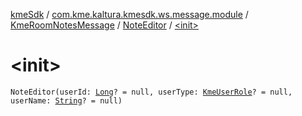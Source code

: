 [kmeSdk](../../../index.md) / [com.kme.kaltura.kmesdk.ws.message.module](../../index.md) / [KmeRoomNotesMessage](../index.md) / [NoteEditor](index.md) / [&lt;init&gt;](./-init-.md)

# &lt;init&gt;

`NoteEditor(userId: `[`Long`](https://kotlinlang.org/api/latest/jvm/stdlib/kotlin/-long/index.html)`? = null, userType: `[`KmeUserRole`](../../../com.kme.kaltura.kmesdk.ws.message.type/-kme-user-role/index.md)`? = null, userName: `[`String`](https://kotlinlang.org/api/latest/jvm/stdlib/kotlin/-string/index.html)`? = null)`